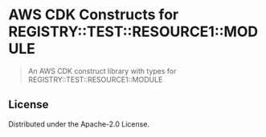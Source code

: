 # AWS CDK Constructs for REGISTRY::TEST::RESOURCE1::MODULE

> An AWS CDK construct library with types for REGISTRY::TEST::RESOURCE1::MODULE

## License

Distributed under the Apache-2.0 License.

